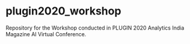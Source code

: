 # plugin2020_workshop
Repository for the Workshop conducted in PLUGIN 2020 Analytics India Magazine AI Virtual Conference. 
